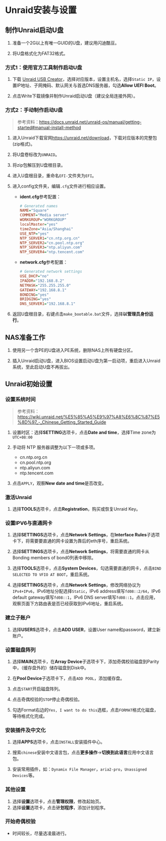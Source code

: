 # Unraid安装与设置

## 制作Unraid启动U盘

1. 准备一个2G以上有唯一GUID的U盘，建议用闪迪酷豆。

2. 将U盘格式化为FAT32格式。

### 方式1：使用官方工具制作启动U盘

1. 下载 [Unraid USB Creator](https://unraid.net/download)，选择对应版本，设置主机名，选择```Static IP```，设置IP地址、子网掩码、默认网关与首选DNS服务器，勾选**Allow UEFI Boot**。

2. 点击Write下载镜像并制作Unraid启动U盘（建议全局连接外网）。

### 方式2：手动制作启动U盘

> 参考资料：<https://docs.unraid.net/unraid-os/manual/getting-started#manual-install-method>

1. 进入Unraid下载官网<https://unraid.net/download>，下载对应版本的完整包(zip格式)。

2. 将U盘卷标改为```UNRAID```。

3. 将zip包解压到U盘根目录。

4. 进入U盘根目录，重命名```EFI-```文件夹为```EFI```。

5. 进入config文件夹，编辑```.cfg```文件进行相应设置。

    + **ident.cfg**参考配置：

        ```ini
        # Generated names
        NAME="Square"
        COMMENT="Media server"
        WORKGROUP="WORKGROUP"
        localMaster="yes"
        timeZone="Asia/Shanghai"
        USE_NTP="yes"
        NTP_SERVER1="cn.ntp.org.cn"
        NTP_SERVER2="cn.pool.ntp.org"
        NTP_SERVER3="ntp.aliyun.com"
        NTP_SERVER4="ntp.tencent.com"
        ```

    + **network.cfg**参考配置：

        ```ini
        # Generated network settings
        USE_DHCP="no"
        IPADDR="192.168.8.2"
        NETMASK="255.255.255.0"
        GATEWAY="192.168.8.1"
        BONDING="yes"
        BRIDGING="yes"
        DNS_SERVER1="192.168.8.1"
        ```

6. 返回U盘根目录，右键点击```make_bootable.bat```文件，选择**以管理员身份运行**。

## NAS准备工作

1. 使用另一个含PE的U盘进入PE系统，删除NAS上所有硬盘分区。

2. 插入Unraid启动U盘，进入BIOS设置启动U盘为第一启动项，重启进入Unraid系统，至此启动U盘不再拔出。

## Unraid初始设置

### 设置系统时间

> 参考资料：<https://wiki.unraid.net/%E5%85%A5%E9%97%A8%E6%8C%87%E5%8D%97_-_Chinese_Getting_Started_Guide>

1. 设置时区：选择**SETTING**选项卡，点击**Date and time**，选择Time zone为```UTC+08:00```

2. 手动将 NTP 服务器调整为以下一项或多项。

    + cn.ntp.org.cn
    + cn.pool.ntp.org
    + ntp.aliyun.com
    + ntp.tencent.com

3. 点击```APPLY```，观察**New date and time**是否改变。

### 激活Unraid

1. 选择**TOOLS**选项卡，点击**Registration**，购买或恢复Unraid Key。

### 设置IPV6与直通网卡

1. 选择**SETTINGS**选项卡，点击**Network Settings**，在**Interface Rules**子选项卡下，将需要要直通的网卡设置为靠后的eth序号，重启系统。

2. 选择**SETTINGS**选项卡，点击**Network Settings**，将需要直通的网卡从Bonding members of bond0列表中移除。

3. 选择**TOOLS**选项卡，点击**System Devices**，勾选需要直通的网卡，点击```BIND SELECTED TO VFIO AT BOOT```，重启系统。

4. 选择**SETTINGS**选项卡，点击**Network Settings**，修改网络协议为```IPv4+IPv6```，IPv6地址分配选择```Static```，IPv6 address填写```fd08::2/64```，IPv6 default gateway填写```fd08::1```，IPv6 DNS server填写```fd08::1```，点击应用，观察页面下方路由表是否已经获取到IPv6地址，重启系统。

### 建立子账户

1. 选择**USERS**选项卡，点击**ADD USER**，设置User name和password，建立新账户。

### 设置磁盘阵列

1. 选择**MAIN**选项卡，在**Array Device**子选项卡下，添加奇偶校验磁盘到Parity中，（缓存盘外的）储存磁盘到Disk中。

2. 在**Pool Device**子选项卡下，点击```ADD POOL```，添加缓存盘。

3. 点击```START```开启磁盘阵列。

4. 点击奇偶校验的```STOP```停止奇偶校验。

5. 勾选Format右边的```Yes, I want to do this```选框，点击```FORMAT```格式化磁盘，等待格式化完成。

### 安装插件及中文化

1. 选择**APPS**选项卡，点击```INSTALL```安装插件中心。

2. 搜索```chinese```安装中文语言包，点击**更多操作**->**切换到此语言**应用中文语言包。

3. 安装常用插件，如：```Dynamix File Manager```，```aria2-pro```，```Unassigned Devices```等。

### 其他设置

1. 选择**设置**选项卡，点击**管理权限**，修改起始页。
2. 选择**设置**选项卡，点击**计划程序**，添加计划程序。

### 开始奇偶校验

+ 时间较长，尽量选凌晨进行。
